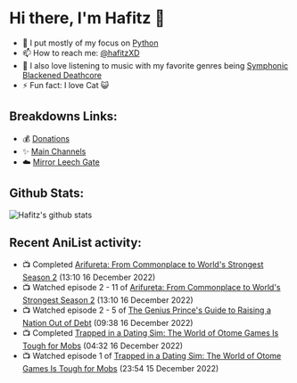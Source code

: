 # Hi there, I'm Hafitz 👋
- 🐍 I put mostly of my focus on [Python](https://python.org)
- 📫 How to reach me: [@hafitzXD](https://t.me/hafitzXD)
- 🎵 I also love listening to music with my favorite genres being [Symphonic Blackened Deathcore](https://youtu.be/qyYmS_iBcy4)
- ⚡ Fun fact: I love Cat 😺

## Breakdowns Links:
- 💰 [Donations](https://t.me/TheBreakdowns/2)
- ✨ [Main Channels](https://t.me/TheBreakdowns)
- ☁️ [Mirror Leech Gate](https://t.me/BreakdownsGate)

## Github Stats:
![Hafitz's github stats](https://github-readme-stats.vercel.app/api?username=breakdowns&show_icons=true&count_private=true&bg_color=00000000&text_color=777)

## Recent AniList activity:
<!-- ANILIST_ACTIVITY:start -->

-   📺 Completed [Arifureta: From Commonplace to World's Strongest Season 2](https://anilist.co/anime/112323) (13:10 16 December 2022)
-   📺 Watched episode 2 - 11 of [Arifureta: From Commonplace to World's Strongest Season 2](https://anilist.co/anime/112323) (13:10 16 December 2022)
-   📺 Watched episode 2 - 5 of [The Genius Prince's Guide to Raising a Nation Out of Debt](https://anilist.co/anime/129190) (09:38 16 December 2022)
-   📺 Completed [Trapped in a Dating Sim: The World of Otome Games Is Tough for Mobs](https://anilist.co/anime/142074) (04:32 16 December 2022)
-   📺 Watched episode 1 of [Trapped in a Dating Sim: The World of Otome Games Is Tough for Mobs](https://anilist.co/anime/142074) (23:54 15 December 2022)

<!-- ANILIST_ACTIVITY:end -->
